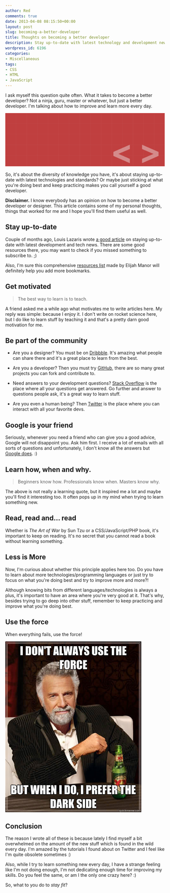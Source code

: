 ```yaml
---
author: Red
comments: true
date: 2013-04-08 08:15:50+00:00
layout: post
slug: becoming-a-better-developer
title: Thoughts on becoming a better developer
description: Stay up-to-date with latest technology and development news, be part of the community and practice a lot. All these to become a better developer every day.
wordpress_id: 6196
categories:
- Miscellaneous
tags:
- CSS
- HTML
- JavaScript
---
```


I ask myself this question quite often. What it takes to become a better developer? Not a ninja, guru, master or whatever, but just a better developer. I'm talking about how to improve and learn more every day.

![Become a better developer](/dist/uploads/2013/04/become-a-better-developer.png)

<!-- more -->

So, it's about the diversity of knowledge you have, it's about staying up-to-date with latest technologies and standards? Or maybe just sticking at what you're doing best and keep practicing makes you call yourself a good developer.

**Disclaimer.** I know everybody has an opinion on how to become a better developer or designer. This article contains some of my personal thoughts, things that worked for me and I hope you'll find them useful as well.

## Stay up-to-date

Couple of months ago, Louis Lazaris wrote [a good article](http://www.impressivewebs.com/web-design-tech-newsletters/) on staying up-to-date with latest development and tech news. There are some good resources there, you may want to check if you missed something to subscribe to. ;)

Also, I'm sure this comprehensive [resources list](https://elijahmanor.com/beginner-html5-javascript-jquery-backbone-and-css3-resources/) made by Elijah Manor will definitely help you add more bookmarks.


## Get motivated

> The best way to learn is to teach.


A friend asked me a while ago what motivates me to write articles here. My reply was simple: because I enjoy it. I don't write on rocket science here, but I do like to learn stuff by teaching it and that's a pretty darn good motivation for me.

## Be part of the community

  * Are you a designer? You must be on [Dribbble](http://dribbble.com/catalinred). It's amazing what people can share there and it's a great place to learn from the best.

  * Are you a developer? Then you must try [GitHub](https://github.com/catalinred), there are so many great projects you can fork and contribute to.

  * Need answers to your development questions? [Stack Overflow](http://stackoverflow.com/) is the place where all your questions get answered. Go further and answer to questions people ask, it's a great way to learn stuff.

  * Are you even a human being? Then [Twitter](https://twitter.com/catalinred) is the place where you can interact with all your favorite devs.

## Google is your friend

Seriously, whenever you need a friend who can give you a good advice, Google will not disappoint you. Ask him first. I receive a lot of emails with all sorts of questions and unfortunately, I don't know all the answers but [Google does](http://lmgtfy.com/?q=best+web+development+resources). :)

## Learn how, when and why.

> Beginners know how. Professionals know when. Masters know why.

The above is not really a learning quote, but it inspired me a lot and maybe you'll find it interesting too. It often pops up in my mind when trying to learn something new.

## Read, read and... read

Whether is _The Art of War_ by Sun Tzu or a CSS/JavaScript/PHP book, it's important to keep on reading. It's no secret that you cannot read a book without learning something.

## Less is More

Now, I'm curious about whether this principle applies here too. Do you have to learn about more technologies/programming languages or just try to focus on what you're doing best and try to improve more and more?!

Although knowing bits from different languages/technologies is always a plus, it's important to have an area where you're very good at it. That's why, besides trying to go deep into other stuff, remember to keep practicing and improve what you're doing best.

## Use the force

When everything fails, use the force!

![Use the force!](/dist/uploads/2013/04/use-the-force-meme.jpg)

## Conclusion

The reason I wrote all of these is because lately I find myself a bit overwhelmed on the amount of the new stuff which is found in the wild every day. I'm amazed by the tutorials I found about on Twitter and I feel like I'm quite obsolete sometimes :)

Also, while I try to learn something new every day, I have a strange feeling like I'm not doing enough, I'm not dedicating enough time for improving my skills. Do you feel the same, or am I the only one crazy here? :)

So, what to you do to _stay fit_?